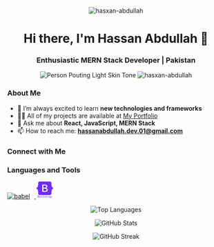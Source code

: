 <p align="center"> 
  <img src="https://user-images.githubusercontent.com/74038190/225813708-98b745f2-7d22-48cf-9150-083f1b00d6c9.gif" alt="hasxan-abdullah" /> 
</p>
<h1 align="center">Hi there, I'm Hassan Abdullah 👋</h1>
<h3 align="center">Enthusiastic MERN Stack Developer | Pakistan</h3>

<p align="center"> 
  <img width="50px" src="https://raw.githubusercontent.com/Tarikul-Islam-Anik/Animated-Fluent-Emojis/master/Emojis/People%20with%20activities/Person%20Pouting%20Light%20Skin%20Tone.png" alt="Person Pouting Light Skin Tone" width="25" height="25" />
  <img src="https://komarev.com/ghpvc/?username=hasxan-abdullah&label=Profile%20views&color=0e75b6&style=flat" alt="hasxan-abdullah" /> 
</p>

### About Me

- 🌱 I’m always excited to learn **new technologies and frameworks**
- 👨‍💻 All of my projects are available at [My Portfolio](https://hassanabdullah.netlify.app/)
- 💬 Ask me about **React, JavaScript, MERN Stack**
- 📫 How to reach me: **hassanabdullah.dev.01@gmail.com**

### Connect with Me
<!-- Add your social media links here -->

### Languages and Tools

<p align="left"> 
  <a href="https://babeljs.io/" target="_blank" rel="noreferrer"> 
    <img src="https://www.vectorlogo.zone/logos/babeljs/babeljs-icon.svg" alt="babel" width="40" height="40" style="margin-right: 10px;" /> 
  </a> 
  <a href="https://getbootstrap.com" target="_blank" rel="noreferrer"> 
    <img src="https://raw.githubusercontent.com/devicons/devicon/master/icons/bootstrap/bootstrap-plain-wordmark.svg" alt="bootstrap" width="40" height="40" style="margin-right: 10px;" /> 
  </a> 
  <!-- Add the rest of your icons here with similar styling -->
</p>

<p align="center"> 
  <img src="https://github-readme-stats.vercel.app/api/top-langs/?username=hasxan-abdullah&layout=compact&theme=dark" alt="Top Languages" />
</p>

<p align="center"> 
  <img src="https://github-readme-stats.vercel.app/api?username=hasxan-abdullah&show_icons=true&theme=dark" alt="GitHub Stats" />
</p>

<p align="center"> 
  <img src="https://github-readme-streak-stats.herokuapp.com/?user=hasxan-abdullah&theme=dark" alt="GitHub Streak" />
</p>
